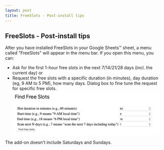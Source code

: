 ```yaml
---
layout: post
title: FreeSlots - Post-install tips
---
```


## FreeSlots - Post-install tips
After you have installed FreeSlots in your Google Sheets:tm: sheet, a menu called "FreeSlots" will appear in the menu bar.
If you open this menu, you can:
* Ask for the first 1-hour free slots in the next 7/14/21/28 days (incl. the current day)
  or
* Request the free slots with a specific duration (in minutes), day duration (eg, 9 AM to 5 PM), how many days.
Dialog box to fine tune the request for specific free slots.
![Screenshot](/images/screenshot-2025-08-15-01.png)

The add-on doesn't include Saturdays and Sundays.
